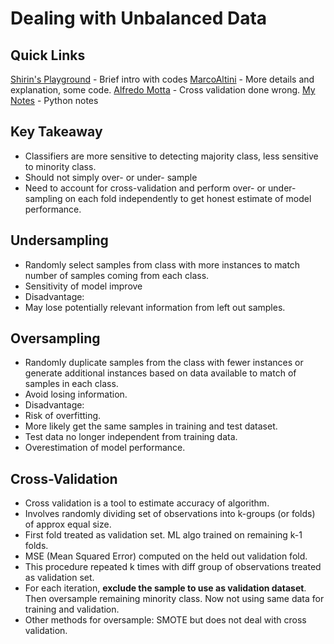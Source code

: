 # Dealing with Unbalanced Data
## Quick Links
[Shirin's Playground](https://shiring.github.io/machine_learning/2017/04/02/unbalanced) - Brief intro with codes
[MarcoAltini](https://www.marcoaltini.com/blog/dealing-with-imbalanced-data-undersampling-oversampling-and-proper-cross-validation) - More details and explanation, some code.
[Alfredo Motta](http://www.alfredo.motta.name/cross-validation-done-wrong/) - Cross validation done wrong.
[My Notes](https://shienlong.github.io/python_notes) - Python notes

## Key Takeaway
+ Classifiers are more sensitive to detecting majority class, less sensitive to minority class.
+ Should not simply over- or under- sample
+ Need to account for cross-validation and perform over- or under- sampling on each fold independently to get honest estimate of 
model performance.

## Undersampling
+ Randomly select samples from class with more instances to match number of samples coming from each class.
+ Sensitivity of model improve
+ Disadvantage:
 + May lose potentially relevant information from left out samples.
 
 ## Oversampling
 + Randomly duplicate samples from the class with fewer instances or generate additional instances based on data available to match
 of samples in each class.
 + Avoid losing information.
 + Disadvantage:
  + Risk of overfitting.
  + More likely get the same samples in training and test dataset.
  + Test data no longer independent from training data.
  + Overestimation of model performance.
  
  ## Cross-Validation
  - Cross validation is a tool to estimate accuracy of algorithm.
  - Involves randomly dividing set of observations into k-groups (or folds) of approx equal size. 
  - First fold treated as validation set. ML algo trained on remaining k-1 folds.
  - MSE (Mean Squared Error) computed on the held out validation fold. 
  - This procedure repeated k times with diff group of observations treated as validation set. 
  - For each iteration, **exclude the sample to use as validation dataset**. Then oversample remaining minority class. Now not using same data for training and validation.
  - Other methods for oversample: SMOTE but does not deal with cross validation.
